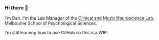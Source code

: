 ### Hi there 👋

I'm Dan. I'm the Lab Manager of the [Clinical and Music Neuroscience Lab](https://psychologicalsciences.unimelb.edu.au/research/clinical-and-music-neuroscience-lab), Melbourne School of Psychological Sciences. 

I'm still learning how to use GitHub so this is a WIP.
<!--
**danyeom/danyeom** is a ✨ _special_ ✨ repository because its `README.md` (this file) appears on your GitHub profile.

Here are some ideas to get you started:

- 🔭 I’m currently working on ...
- 🌱 I’m currently learning ...
- 👯 I’m looking to collaborate on ...
- 🤔 I’m looking for help with ...
- 💬 Ask me about ...
- 📫 How to reach me: ...
- 😄 Pronouns: ...
- ⚡ Fun fact: ...
-->
